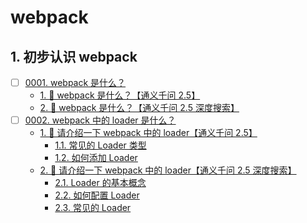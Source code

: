 # webpack


## 1. 初步认识 webpack

- [ ] [0001. webpack 是什么？](https://tdahuyou.github.io/TNotes.webpack/notes/0001.%20webpack%20%E6%98%AF%E4%BB%80%E4%B9%88%EF%BC%9F/README)
  - [1. 🤖 webpack 是什么？【通义千问 2.5】](https://tdahuyou.github.io/TNotes.webpack/notes/0001.%20webpack%20%E6%98%AF%E4%BB%80%E4%B9%88%EF%BC%9F/README#1--webpack-是什么通义千问-25)
  - [2. 🤖 webpack 是什么？【通义千问 2.5 深度搜索】](https://tdahuyou.github.io/TNotes.webpack/notes/0001.%20webpack%20%E6%98%AF%E4%BB%80%E4%B9%88%EF%BC%9F/README#2--webpack-是什么通义千问-25-深度搜索)
- [ ] [0002. webpack 中的 loader 是什么？](https://tdahuyou.github.io/TNotes.webpack/notes/0002.%20webpack%20%E4%B8%AD%E7%9A%84%20loader%20%E6%98%AF%E4%BB%80%E4%B9%88%EF%BC%9F/README)
  - [1. 🤖 请介绍一下 webpack 中的 loader【通义千问 2.5】](https://tdahuyou.github.io/TNotes.webpack/notes/0002.%20webpack%20%E4%B8%AD%E7%9A%84%20loader%20%E6%98%AF%E4%BB%80%E4%B9%88%EF%BC%9F/README#1--请介绍一下-webpack-中的-loader通义千问-25)
    - [1.1. 常见的 Loader 类型](https://tdahuyou.github.io/TNotes.webpack/notes/0002.%20webpack%20%E4%B8%AD%E7%9A%84%20loader%20%E6%98%AF%E4%BB%80%E4%B9%88%EF%BC%9F/README#11-常见的-loader-类型)
    - [1.2. 如何添加 Loader](https://tdahuyou.github.io/TNotes.webpack/notes/0002.%20webpack%20%E4%B8%AD%E7%9A%84%20loader%20%E6%98%AF%E4%BB%80%E4%B9%88%EF%BC%9F/README#12-如何添加-loader)
  - [2. 🤖 请介绍一下 webpack 中的 loader【通义千问 2.5 深度搜索】](https://tdahuyou.github.io/TNotes.webpack/notes/0002.%20webpack%20%E4%B8%AD%E7%9A%84%20loader%20%E6%98%AF%E4%BB%80%E4%B9%88%EF%BC%9F/README#2--请介绍一下-webpack-中的-loader通义千问-25-深度搜索)
    - [2.1. Loader 的基本概念](https://tdahuyou.github.io/TNotes.webpack/notes/0002.%20webpack%20%E4%B8%AD%E7%9A%84%20loader%20%E6%98%AF%E4%BB%80%E4%B9%88%EF%BC%9F/README#21-loader-的基本概念)
    - [2.2. 如何配置 Loader](https://tdahuyou.github.io/TNotes.webpack/notes/0002.%20webpack%20%E4%B8%AD%E7%9A%84%20loader%20%E6%98%AF%E4%BB%80%E4%B9%88%EF%BC%9F/README#22-如何配置-loader)
    - [2.3. 常见的 Loader](https://tdahuyou.github.io/TNotes.webpack/notes/0002.%20webpack%20%E4%B8%AD%E7%9A%84%20loader%20%E6%98%AF%E4%BB%80%E4%B9%88%EF%BC%9F/README#23-常见的-loader)
